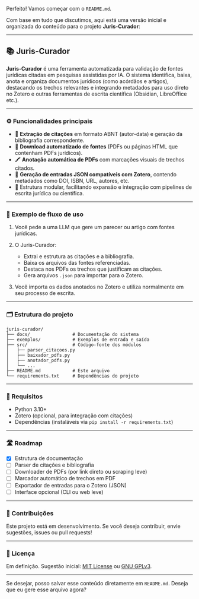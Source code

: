 Perfeito! Vamos começar com o `README.md`.

Com base em tudo que discutimos, aqui está uma versão inicial e organizada do conteúdo para o projeto **Juris-Curador**:

---

## 📚 Juris-Curador

**Juris-Curador** é uma ferramenta automatizada para validação de fontes jurídicas citadas em pesquisas assistidas por IA. O sistema identifica, baixa, anota e organiza documentos jurídicos (como acórdãos e artigos), destacando os trechos relevantes e integrando metadados para uso direto no Zotero e outras ferramentas de escrita científica (Obsidian, LibreOffice etc.).

---

### ⚙️ Funcionalidades principais

* 📌 **Extração de citações** em formato ABNT (autor-data) e geração da bibliografia correspondente.
* 🔗 **Download automatizado de fontes** (PDFs ou páginas HTML que contenham PDFs jurídicos).
* 🖍️ **Anotação automática de PDFs** com marcações visuais de trechos citados.
* 📄 **Geração de entradas JSON compatíveis com Zotero**, contendo metadados como DOI, ISBN, URL, autores, etc.
* 🧩 Estrutura modular, facilitando expansão e integração com pipelines de escrita jurídica ou científica.

---

### 🧪 Exemplo de fluxo de uso

1. Você pede a uma LLM que gere um parecer ou artigo com fontes jurídicas.
2. O Juris-Curador:

   * Extrai e estrutura as citações e a bibliografia.
   * Baixa os arquivos das fontes referenciadas.
   * Destaca nos PDFs os trechos que justificam as citações.
   * Gera arquivos `.json` para importar para o Zotero.
3. Você importa os dados anotados no Zotero e utiliza normalmente em seu processo de escrita.

---

### 🗂 Estrutura do projeto

```
juris-curador/
├── docs/                # Documentação do sistema
├── exemplos/            # Exemplos de entrada e saída
├── src/                 # Código-fonte dos módulos
│   ├── parser_citacoes.py
│   ├── baixador_pdfs.py
│   ├── anotador_pdfs.py
│   └── ...
├── README.md            # Este arquivo
└── requirements.txt     # Dependências do projeto
```

---

### 📌 Requisitos

* Python 3.10+
* Zotero (opcional, para integração com citações)
* Dependências (instaláveis via `pip install -r requirements.txt`)

---

### 🛣️ Roadmap

* [x] Estrutura de documentação
* [ ] Parser de citações e bibliografia
* [ ] Downloader de PDFs (por link direto ou scraping leve)
* [ ] Marcador automático de trechos em PDF
* [ ] Exportador de entradas para o Zotero (JSON)
* [ ] Interface opcional (CLI ou web leve)

---

### 🤝 Contribuições

Este projeto está em desenvolvimento. Se você deseja contribuir, envie sugestões, issues ou pull requests!

---

### 📜 Licença

Em definição. Sugestão inicial: [MIT License](https://opensource.org/licenses/MIT) ou [GNU GPLv3](https://www.gnu.org/licenses/gpl-3.0.pt-br.html).

---

Se desejar, posso salvar esse conteúdo diretamente em `README.md`. Deseja que eu gere esse arquivo agora?
